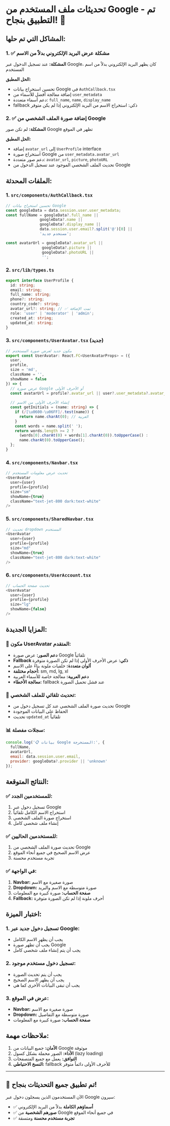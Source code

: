 # تحديثات ملف المستخدم من Google - تم التطبيق بنجاح! 🎉

## المشاكل التي تم حلها:

### 1. ✅ **مشكلة عرض البريد الإلكتروني بدلاً من الاسم**
**المشكلة:** عند تسجيل الدخول عبر Google، كان يظهر البريد الإلكتروني بدلاً من اسم المستخدم

**الحل المطبق:**
- تحسين استخراج بيانات Google في `AuthCallback.tsx`
- إضافة معالجة أفضل للأسماء من `user_metadata`
- دعم أسماء متعددة: `full_name`, `name`, `display_name`
- fallback ذكي: استخراج الاسم من البريد الإلكتروني إذا لم يكن متوفر

### 2. ✅ **إضافة صورة الملف الشخصي من Google**
**المشكلة:** لم تكن صور Google تظهر في الموقع

**الحل المطبق:**
- إضافة `avatar_url` إلى `UserProfile` interface
- استخراج صورة Google من `user_metadata.avatar_url`
- دعم صور متعددة: `avatar_url`, `picture`, `photoURL`
- تحديث الملف الشخصي الموجود عند تسجيل الدخول من Google

## الملفات المحدثة:

### 1. **`src/components/AuthCallback.tsx`**
```typescript
// تحسين استخراج بيانات Google
const googleData = data.session.user.user_metadata;
const fullName = googleData?.full_name || 
               googleData?.name || 
               googleData?.display_name || 
               data.session.user.email?.split('@')[0] || 
               'مستخدم جديد';

const avatarUrl = googleData?.avatar_url || 
                googleData?.picture || 
                googleData?.photoURL || 
                '';
```

### 2. **`src/lib/types.ts`**
```typescript
export interface UserProfile {
  id: string;
  email: string;
  full_name: string;
  phone?: string;
  country_code?: string;
  avatar_url?: string; // ✅ تمت الإضافة
  role: 'user' | 'moderator' | 'admin';
  created_at: string;
  updated_at: string;
}
```

### 3. **`src/components/UserAvatar.tsx`** (جديد)
```typescript
// مكون جديد لعرض صورة المستخدم
export const UserAvatar: React.FC<UserAvatarProps> = ({
  user,
  profile,
  size = 'md',
  className = '',
  showName = false
}) => {
  // عرض صورة Google أو الأحرف الأولى
  const avatarUrl = profile?.avatar_url || user?.user_metadata?.avatar_url || '';
  
  // إنشاء الأحرف الأولى من الاسم
  const getInitials = (name: string) => {
    if (/[\u0600-\u06FF]/.test(name)) {
      return name.charAt(0); // العربية
    }
    const words = name.split(' ');
    return words.length >= 2 ? 
      (words[0].charAt(0) + words[1].charAt(0)).toUpperCase() : 
      name.charAt(0).toUpperCase();
  };
}
```

### 4. **`src/components/Navbar.tsx`**
```typescript
// تحديث عرض معلومات المستخدم
<UserAvatar 
  user={user} 
  profile={profile} 
  size="sm" 
  showName={true}
  className="text-jet-800 dark:text-white"
/>
```

### 5. **`src/components/SharedNavbar.tsx`**
```typescript
// تحديث dropdown المستخدم
<UserAvatar 
  user={user} 
  profile={profile} 
  size="md" 
  showName={true}
  className="text-jet-800 dark:text-white"
/>
```

### 6. **`src/components/UserAccount.tsx`**
```typescript
// تحديث صفحة الحساب
<UserAvatar 
  user={user} 
  profile={profile} 
  size="lg" 
  showName={false}
/>
```

## المزايا الجديدة:

### 🎨 **مكون UserAvatar المتقدم:**
- **دعم الصور:** عرض صورة Google تلقائياً
- **Fallback ذكي:** عرض الأحرف الأولى إذا لم تكن الصورة متوفرة
- **ألوان متعددة:** خلفيات ملونة بناءً على الاسم
- **أحجام مختلفة:** sm, md, lg, xl
- **دعم العربية:** معالجة خاصة للأسماء العربية
- **معالجة الأخطاء:** fallback عند فشل تحميل الصورة

### 🔄 **تحديث تلقائي للملف الشخصي:**
- تحديث صورة الملف الشخصي عند كل تسجيل دخول من Google
- الحفاظ على البيانات الموجودة
- تحديث `updated_at` تلقائياً

### 📊 **سجلات مفصلة:**
```javascript
console.log('📋 بيانات Google المستخرجة:', {
  fullName,
  avatarUrl,
  email: data.session.user.email,
  provider: googleData?.provider || 'unknown'
});
```

## النتائج المتوقعة:

### ✅ **للمستخدمين الجدد:**
1. تسجيل دخول عبر Google
2. استخراج الاسم الكامل تلقائياً
3. استخراج صورة الملف الشخصي
4. إنشاء ملف شخصي كامل

### ✅ **للمستخدمين الحاليين:**
1. تحديث صورة الملف الشخصي من Google
2. عرض الاسم الصحيح في جميع أنحاء الموقع
3. تجربة مستخدم محسنة

### ✅ **في الواجهة:**
1. **Navbar:** صورة صغيرة مع الاسم
2. **Dropdown:** صورة متوسطة مع الاسم والبريد
3. **صفحة الحساب:** صورة كبيرة مع المعلومات
4. **Fallback:** أحرف ملونة إذا لم تكن الصورة متوفرة

## اختبار الميزة:

### 1. **تسجيل دخول جديد عبر Google:**
- يجب أن يظهر الاسم الكامل
- يجب أن تظهر صورة Google
- يجب أن يتم إنشاء ملف شخصي كامل

### 2. **تسجيل دخول مستخدم موجود:**
- يجب أن يتم تحديث الصورة
- يجب أن يظهر الاسم الصحيح
- يجب أن تبقى البيانات الأخرى كما هي

### 3. **عرض في الموقع:**
- **Navbar:** صورة صغيرة مع الاسم
- **Dropdown:** صورة متوسطة مع التفاصيل
- **صفحة الحساب:** صورة كبيرة مع المعلومات

## ملاحظات مهمة:

1. **الأمان:** جميع البيانات من Google موثوقة
2. **الأداء:** الصور محملة بشكل كسول (lazy loading)
3. **التوافق:** يعمل مع جميع المتصفحات
4. **النسخ الاحتياطي:** fallback للأحرف الأولى دائماً متوفر

---

## 🎉 **تم تطبيق جميع التحديثات بنجاح!**

الآن المستخدمون الذين يسجلون دخول عبر Google سيرون:
- ✅ **أسماؤهم الكاملة** بدلاً من البريد الإلكتروني
- ✅ **صورهم الشخصية** من Google في جميع أنحاء الموقع
- ✅ **تجربة مستخدم محسنة** ومتسقة
